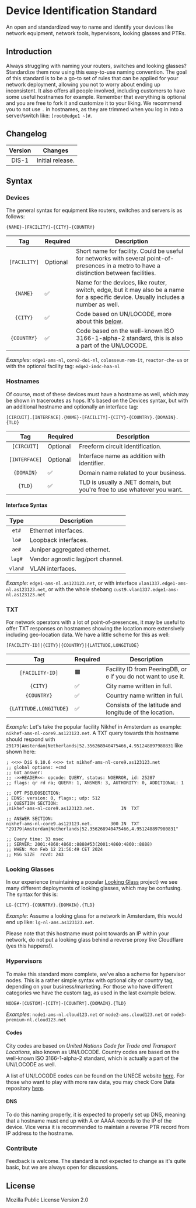 # Device Identification Standard
An open and standardized way to name and identify your devices like network equipment, network tools, hypervisors, looking glasses and PTRs.

## Introduction
Always struggling with naming your routers, switches and looking glasses? Standardize them now using this easy-to-use naming convention. The goal of this standard is to be a go-to set of rules that can be applied for your network deployment, allowing you not to worry about ending up inconsistent. It also offers all people involved, including customers to have some useful hostnames for example.
Remember that everything is optional and you are free to fork it and customize it to your liking. We recommend you to not use `.` in hostnames, as they are trimmed when you log in into a server/switch like: `[root@edge1 ~]#`.

## Changelog
| Version | Changes          |
|:-------:|------------------|
|  DIS-1  | Initial release. |

## Syntax
### Devices
The general syntax for equipment like routers, switches and servers is as follows:

```
{NAME}-[FACILITY]-{CITY}-{COUNTRY}
```

|     Tag      | Required | Description                                                                                                                               |
|:------------:|----------|-------------------------------------------------------------------------------------------------------------------------------------------|
| `[FACILITY]` | Optional | Short name for facility. Could be useful for networks with several point-of-presences in a metro to have a distinction between facilities. |
|`{NAME}`|✅| Name for the devices, like router, switch, edge, but it may also be a name for a specific device. Usually includes a number as well.      |
|`{CITY}`|✅| Code based on UN/LOCODE, more about this [below](#codes).                                                               |
|`{COUNTRY}`|✅| Code based on the well-known ISO 3166-1-alpha-2 standard, this is also a part of the UN/LOCODE.                                           |

*Examples*:
`edge1-ams-nl`, `core2-doi-nl`, `colosseum-rom-it`, `reactor-che-ua` or with the optional facility tag: `edge2-imdc-haa-nl`

### Hostnames
Of course, most of these devices must have a hostname as well, which may be shown in traceroutes as hops. It's based on the Devices syntax, but with an additional hostname and optionally an interface tag:

```
[CIRCUIT].[INTERFACE].{NAME}-[FACILITY]-{CITY}-{COUNTRY}.{DOMAIN}.{TLD}
```

|      Tag      | Required | Description                                                             |
|:-------------:|----------|-------------------------------------------------------------------------|
|  `[CIRCUIT]`  | Optional | Freeform circuit identification.                                        |
| `[INTERFACE]` | Optional | Interface name as addition with identifier.                             |
|  `{DOMAIN}`   | ✅        | Domain name related to your business.                                   |
|    `{TLD}`    | ✅        | TLD is usually a .NET domain, but you're free to use whatever you want. |

#### Interface Syntax
|  Type   | Description                       |
|:-------:|-----------------------------------|
|  `et#`  | Ethernet interfaces.              |
|  `lo#`  | Loopback interfaces.              |
|  `ae#`  | Juniper aggregated ethernet.      |
| `lag#`  | Vendor agnostic lag/port channel. |
| `vlan#` | VLAN interfaces.                  |

*Example*: `edge1-ams-nl.as123123.net`, or with interface `vlan1337.edge1-ams-nl.as123123.net`, or with the whole shebang `cust9.vlan1337.edge1-ams-nl.as123123.net`

### TXT
For network operators with a lot of point-of-presences, it may be useful to offer TXT responses on hostnames showing the location more extensively including geo-location data. We have a little scheme for this as well:

```
[FACILITY-ID]|{CITY}|{COUNTRY}|{LATITUDE,LONGITUDE}
```

|        Tag        | Required | Description                                                      |
|:-----------------:|----------|------------------------------------------------------------------|
|  `[FACILITY-ID]`  | 🟧 | Facility ID from PeeringDB, or `0` if you do not want to use it. |
|   `{CITY}`   | ✅ | City name written in full.                                       |
|    `{COUNTRY}`     | ✅        | Country name written in full.                                    |
|      `{LATITUDE,LONGITUDE}`      | ✅        | Consists of the latitude and longitude of the location.          |

*Example*:
Let's take the popular facility Nikhef in Amsterdam as example: `nikhef-ams-nl-core9.as123123.net`. A TXT query towards this hostname should respond with `29179|Amsterdam|Netherlands|52.356268940475466,4.951248897980831` like shown here:
```
; <<>> DiG 9.10.6 <<>> txt nikhef-ams-nl-core9.as123123.net
;; global options: +cmd
;; Got answer:
;; ->>HEADER<<- opcode: QUERY, status: NOERROR, id: 25287
;; flags: qr rd ra; QUERY: 1, ANSWER: 3, AUTHORITY: 0, ADDITIONAL: 1

;; OPT PSEUDOSECTION:
; EDNS: version: 0, flags:; udp: 512
;; QUESTION SECTION:
;nikhef-ams-nl-core9.as123123.net.			IN	TXT

;; ANSWER SECTION:
nikhef-ams-nl-core9.as123123.net.		300	IN	TXT	"29179|Amsterdam|Netherlands|52.356268940475466,4.951248897980831"

;; Query time: 33 msec
;; SERVER: 2001:4860:4860::8888#53(2001:4860:4860::8888)
;; WHEN: Mon Feb 12 21:56:49 CET 2024
;; MSG SIZE  rcvd: 243
```

### Looking Glasses
In our experience (maintaining a popular [Looking Glass](https://github.com/hybula/lookingglass) project) we see many different deployments of looking glasses, which may be confusing. The syntax for this is:

```
LG-{CITY}-{COUNTRY}.{DOMAIN}.{TLD}
```

*Example*: Assume a looking glass for a network in Amsterdam, this would end up like: `lg-nl-ams.as123123.net`.

Please note that this hostname must point towards an IP within your network, do not put a looking glass behind a reverse proxy like Cloudflare (yes this happens!).

### Hypervisors
To make this standard more complete, we've also a scheme for hypervisor nodes. This is a rather simple syntax with optional city or country tag, depending on your business/marketing. For those who have different categories we have the custom tag, as used in the last example below.

```
NODE#-[CUSTOM]-[CITY]-[COUNTRY].{DOMAIN}.{TLD}
```

*Examples*: `node1-ams-nl.cloud123.net` or `node2-ams.cloud123.net` or `node3-premium-nl.cloud123.net`

#### Codes
City codes are based on *United Nations Code for Trade and Transport Locations*, also known as UN/LOCODE.
Country codes are based on the well-known ISO 3166-1-alpha-2 standard, which is actually a part of the UN/LOCODE as well.

A list of UN/LOCODE codes can be found on the UNECE website [here](https://unece.org/trade/cefact/unlocode-code-list-country-and-territory).
For those who want to play with more raw data, you may check Core Data repository [here](https://github.com/datasets/un-locode/tree/main/data).

#### DNS
To do this naming properly, it is expected to properly set up DNS, meaning that a hostname must end up with A or AAAA records to the IP of the device.
Vice versa it is recommended to maintain a reverse PTR record from IP address to the hostname.

### Contribute
Feedback is welcome. The standard is not expected to change as it's quite basic, but we are always open for discussions.

## License
Mozilla Public License Version 2.0